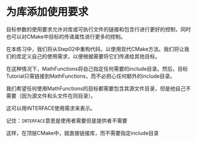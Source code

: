 # 为库添加使用要求

目标参数的使用要求允许对库或可执行文件的链接和包含行进行更好的控制，同时也可以对CMake中目标的传递属性进行更多的控制。

在本练习中，我们将从Step02中重构代码，以使用现代CMake方法。我们将让我们的库定义自己的使用需求，以便根据需要将它们传递给其他目标。

在这种情况下，MathFunctions将自己指定任何需要的include目录。然后，目标Tutorial只需链接到MathFunctions，而不必担心任何额外的include目录。

我们希望任何使用MathFunctions的目标都需要包含其源文件目录，但是他自己不需要（因为源文件和头文件在同目录）。

这可以用INTERFACE使用需求来表示。

记住：`INTERFACE`意思是使用者需要但是提供者不需要

这样，在顶层CMake中，就直接链接库，而不需要指定include目录




